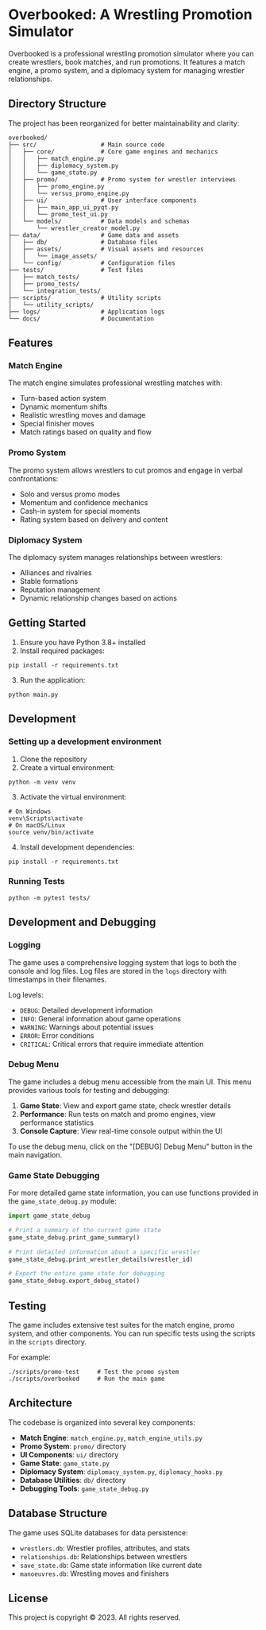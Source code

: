 # Overbooked: A Wrestling Promotion Simulator

Overbooked is a professional wrestling promotion simulator where you can create wrestlers, book matches, and run promotions. It features a match engine, a promo system, and a diplomacy system for managing wrestler relationships.

## Directory Structure

The project has been reorganized for better maintainability and clarity:

```
overbooked/
├── src/                  # Main source code
│   ├── core/             # Core game engines and mechanics
│   │   ├── match_engine.py
│   │   ├── diplomacy_system.py
│   │   └── game_state.py
│   ├── promo/            # Promo system for wrestler interviews
│   │   ├── promo_engine.py
│   │   └── versus_promo_engine.py
│   ├── ui/               # User interface components
│   │   ├── main_app_ui_pyqt.py
│   │   └── promo_test_ui.py
│   └── models/           # Data models and schemas
│       └── wrestler_creator_model.py
├── data/                 # Game data and assets
│   ├── db/               # Database files
│   ├── assets/           # Visual assets and resources
│   │   └── image_assets/
│   └── config/           # Configuration files
├── tests/                # Test files
│   ├── match_tests/
│   ├── promo_tests/
│   └── integration_tests/
├── scripts/              # Utility scripts
│   └── utility_scripts/
├── logs/                 # Application logs
└── docs/                 # Documentation
```

## Features

### Match Engine
The match engine simulates professional wrestling matches with:
- Turn-based action system
- Dynamic momentum shifts
- Realistic wrestling moves and damage
- Special finisher moves
- Match ratings based on quality and flow

### Promo System
The promo system allows wrestlers to cut promos and engage in verbal confrontations:
- Solo and versus promo modes
- Momentum and confidence mechanics
- Cash-in system for special moments
- Rating system based on delivery and content

### Diplomacy System
The diplomacy system manages relationships between wrestlers:
- Alliances and rivalries
- Stable formations
- Reputation management
- Dynamic relationship changes based on actions

## Getting Started

1. Ensure you have Python 3.8+ installed
2. Install required packages:
```
pip install -r requirements.txt
```
3. Run the application:
```
python main.py
```

## Development

### Setting up a development environment

1. Clone the repository
2. Create a virtual environment:
```
python -m venv venv
```
3. Activate the virtual environment:
```
# On Windows
venv\Scripts\activate
# On macOS/Linux
source venv/bin/activate
```
4. Install development dependencies:
```
pip install -r requirements.txt
```

### Running Tests

```
python -m pytest tests/
```

## Development and Debugging

### Logging

The game uses a comprehensive logging system that logs to both the console and log files. Log files are stored in the `logs` directory with timestamps in their filenames.

Log levels:
- `DEBUG`: Detailed development information
- `INFO`: General information about game operations
- `WARNING`: Warnings about potential issues
- `ERROR`: Error conditions
- `CRITICAL`: Critical errors that require immediate attention

### Debug Menu

The game includes a debug menu accessible from the main UI. This menu provides various tools for testing and debugging:

1. **Game State**: View and export game state, check wrestler details
2. **Performance**: Run tests on match and promo engines, view performance statistics
3. **Console Capture**: View real-time console output within the UI

To use the debug menu, click on the "[DEBUG] Debug Menu" button in the main navigation.

### Game State Debugging

For more detailed game state information, you can use functions provided in the `game_state_debug.py` module:

```python
import game_state_debug

# Print a summary of the current game state
game_state_debug.print_game_summary()

# Print detailed information about a specific wrestler
game_state_debug.print_wrestler_details(wrestler_id)

# Export the entire game state for debugging
game_state_debug.export_debug_state()
```

## Testing

The game includes extensive test suites for the match engine, promo system, and other components. You can run specific tests using the scripts in the `scripts` directory.

For example:
```
./scripts/promo-test     # Test the promo system
./scripts/overbooked     # Run the main game
```

## Architecture

The codebase is organized into several key components:

- **Match Engine**: `match_engine.py`, `match_engine_utils.py`
- **Promo System**: `promo/` directory
- **UI Components**: `ui/` directory
- **Game State**: `game_state.py`
- **Diplomacy System**: `diplomacy_system.py`, `diplomacy_hooks.py`
- **Database Utilities**: `db/` directory
- **Debugging Tools**: `game_state_debug.py`

## Database Structure

The game uses SQLite databases for data persistence:

- `wrestlers.db`: Wrestler profiles, attributes, and stats
- `relationships.db`: Relationships between wrestlers
- `save_state.db`: Game state information like current date
- `manoeuvres.db`: Wrestling moves and finishers

## License

This project is copyright © 2023. All rights reserved. 